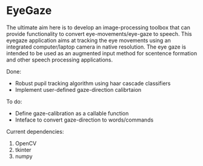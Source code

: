 # EyeGaze

The ultimate aim here is to develop an image-processing toolbox that can provide functionality to convert eye-movements/eye-gaze to speech.
This eyegaze application aims at tracking the eye movements using an integrated computer/laptop camera in native resolution.
The eye gaze is intended to be used as an augmented input method for scentence formation and other speech processing applications.

Done:
- Robust pupil tracking algorithm using haar cascade classifiers
- Implement user-defined gaze-direction calibrtaion

To do:
- Define gaze-calibration as a callable function
- Inteface to convert gaze-direction to words/commands


Current dependencies:

1. OpenCV
2. tkinter
3. numpy
